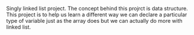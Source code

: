 Singly linked list project. The concept behind this projrct is data structure. This project is to help us learn a different way we can declare a particular type of variable just as the array does but we can actually do more with linked list.
